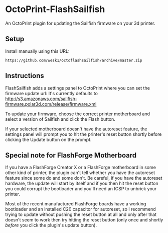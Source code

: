 # OctoPrint-FlashSailfish

An OctoPrint plugin for updating the Sailfish firmware on your 3d printer.

## Setup

Install manually using this URL:

    https://github.com/wesk1/octoflashsailfish/archive/master.zip

## Instructions

FlashSailfish adds a settings panel to OctoPrint where you can set the firmware
update url: It's currently defaults to
http://s3.amazonaws.com/sailfish-firmware.polar3d.com/release/firmware.xml

To update your firmware, choose the correct printer motherboard and select a
version of Sailfish and click the Flash button.

If your selected motherboard doesn't have the autoreset feature, the settings
panel will prompt you to hit the printer's reset button shortly before clicking
the Update button on the prompt.

## Special note for FlashForge Motherboard

If you have a FlashForge Creator X or a FlashForge motherboard in some other
kind of printer, the plugin can't tell whether you have the autoreset feature
since some do and some don't.  Be careful, if you have the autoreset hardware,
the update will start by itself and if you then hit the reset button you could
corrupt the bootloader and you'll need an ICSP to unbrick your printer.

Most of the recent manufactured FlashForge boards have a working bootloader and
an installed C20 capacitor for autoreset, so I recommend trying to update
without pushing the reset button at all and only after that doesn't seem to work
then try hitting the reset button (only once and shortly *before* you click the
plugin's update button).
